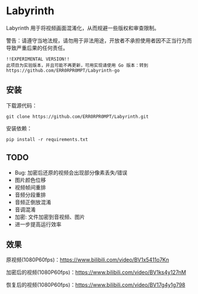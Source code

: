 # Labyrinth

Labyrinth 用于将视频画面混淆化，从而规避一些版权和审查限制。

警告：请遵守当地法规，请勿用于非法用途，开放者不承担使用者因不正当行为而导致严重后果的任何责任。

```
!!EXPERIMENTAL VERSION!!
此项目为实验版本，并且可能不再更新，可用实现请使用 Go 版本：转到 https://github.com/ERR0RPR0MPT/Labyrinth-go
```

## 安装

下载源代码：

`git clone https://github.com/ERR0RPR0MPT/Labyrinth.git`

安装依赖：

`pip install -r requirements.txt`

## TODO

- Bug: 加密后还原的视频会出现部分像素丢失/错误
- 图片颜色位移
- 视频帧间重排
- 音频分段重排
- 音频正倒放混淆
- 音调混淆
- 加密: 文件加密到音视频、图片
- 进一步提高运行效率

## 效果

原视频(1080P60fps)：https://www.bilibili.com/video/BV1x5411o7Kn

加密后的视频(1080P60fps)：https://www.bilibili.com/video/BV1ks4y127nM

恢复后的视频(1080P60fps)：https://www.bilibili.com/video/BV17g4y1g798
